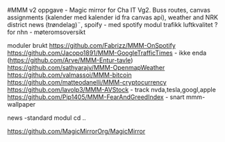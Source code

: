 #MMM v2 
oppgave - 
Magic mirror for Cha IT Vg2.
Buss routes, 
canvas assignments (kalender med kalender id fra canvas api),
weather and NRK district news (trøndelag)¨,
spoify - med spotify modul
trafikk
luftkvalitet ? 
for nhn - møteromsoversikt

moduler brukt
https://github.com/Fabrizz/MMM-OnSpotify 
https://github.com/Jacopo1891/MMM-GoogleTrafficTimes - ikke enda
(https://github.com/Arve/MMM-Entur-tavle)
https://github.com/sathyarajv/MMM-OpenmapWeather
https://github.com/valmassoi/MMM-bitcoin
https://github.com/matteodanelli/MMM-cryptocurrency
https://github.com/lavolp3/MMM-AVStock - track nvda,tesla,googl,apple
https://github.com/Pip1405/MMM-FearAndGreedIndex - snart
mmm-wallpaper

news -standard modul
cd ..  

https://github.com/MagicMirrorOrg/MagicMirror

